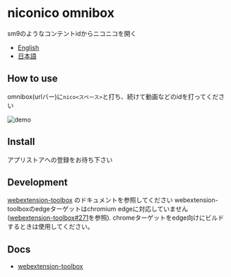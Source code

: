 # niconico omnibox

sm9のようなコンテントidからニコニコを開く

- [English](README.en.md)
- [日本語](README.md)

## How to use

omnibox(urlバー)に`nico<スペース>`と打ち、続けて動画などのidを打ってください

![demo](niconico-omnibox-demo.png)

## Install

アプリストアへの登録をお待ち下さい

## Development

[webextension-toolbox] のドキュメントを参照してください
webextension-toolboxのedgeターゲットはchromium edgeに対応していません ([webextension-toolbox#271]を参照).
chromeターゲットをedge向けにビルドするときは使用してください。

## Docs

* [webextension-toolbox]

[webextension-toolbox]: https://github.com/HaNdTriX/webextension-toolbox
[webextension-toolbox#271]: https://github.com/webextension-toolbox/webextension-toolbox/issues/271
